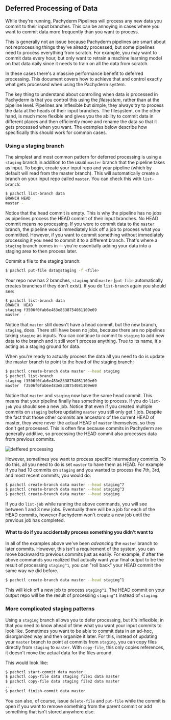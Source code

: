 ## Deferred Processing of Data

While they're running, Pachyderm Pipelines will process any new data you
commit to their input branches. This can be annoying in cases where you
want to commit data more frequently than you want to process.

This is generally not an issue because Pachyderm pipelines are smart about
not reprocessing things they've already processed, but some pipelines need
to process everything from scratch. For example, you may want to commit
data every hour, but only want to retrain a machine learning model on that
data daily since it needs to train on all the data from scratch.

In these cases there's a massive performance benefit to deferred
processing. This document covers how to achieve that and control exactly
what gets processed when using the Pachyderm system.

The key thing to understand about controlling when data is processed in
Pachyderm is that you control this using the _filesystem_, rather than at
the pipeline level. Pipelines are inflexible but simple, they always try
to process the data at the heads of their input branches. The filesystem,
on the other hand, is much more flexible and gives you the ability to
commit data in different places and then efficiently move and rename the
data so that it gets processed when you want. The examples below describe
how specifically this should work for common cases.

### Using a staging branch

The simplest and most common pattern for deferred processing is using
a `staging` branch in addition to the usual `master` branch that the
pipeline takes as input. To begin, create your input repo and your
pipeline (which by default will read from the master branch). This will
automatically create a branch on your input repo called `master`. You can
check this with `list-branch`:

```sh
$ pachctl list-branch data
BRANCH HEAD
master -
```

Notice that the head commit is empty. This is why the pipeline has no jobs
as pipelines process the HEAD commit of their input branches. No HEAD
commit means no processing. If you were to commit data to the `master`
branch, the pipeline would immediately kick off a job to process what you
committed. However, if you want to commit something without immediately
processing it you need to commit it to a different branch. That's where
a `staging` branch comes in -- you're essentially adding your data into
a staging area to then process later.

Commit a file to the staging branch:

```sh
$ pachctl put-file data@staging -f <file>
```

Your repo now has 2 branches, `staging` and `master` (`put-file`
automatically creates branches if they don't exist). If you do
`list-branch` again you should see:

```sh
$ pachctl list-branch data
BRANCH  HEAD
staging f3506f0fab6e483e8338754081109e69
master  -
```

Notice that `master` still doesn't have a head commit, but the new branch,
`staging`, does. There still have been no jobs, because there are no
pipelines taking `staging` as inputs. You can continue to commit to
`staging` to add new data to the branch and it still won't process
anything. True to its name, it's acting as a staging ground for data.

When you're ready to actually process the data all you need to do is
update the master branch to point to the head of the staging branch:

```sh
$ pachctl create-branch data master --head staging
$ pachctl list-branch
staging f3506f0fab6e483e8338754081109e69
master  f3506f0fab6e483e8338754081109e69
```

Notice that `master` and `staging` now have the same head commit. This
means that your pipeline finally has something to process. If you do
`list-job` you should see a new job. Notice that even if you created
multiple commits on `staging` before updating `master` you still only get
1 job. Despite the fact that those other commits are ancestors of the
current HEAD of master, they were never the actual HEAD of `master`
themselves, so they don't get processed. This is often fine because
commits in Pachyderm are generally additive, so processing the HEAD commit
also processes data from previous commits.

![deffered processing](deferred_processing.gif)

However, sometimes you want to
process specific intermediary commits. To do this, all you need to do is
set `master` to have them as HEAD. For example if you had 10 commits on
`staging` and you wanted to process the 7th, 3rd, and most recent
commits, you would do:

```sh
$ pachctl create-branch data master --head staging^7
$ pachctl create-branch data master --head staging^3
$ pachctl create-branch data master --head staging
```

If you do `list-job` while running the above commands, you will see
between 1 and 3 new jobs. Eventually there will be a job for each of the
HEAD commits, however Pachyderm won't create a new job until the previous
job has completed.

#### What to do if you accidentally process something you didn't want to

In all of the examples above we've been *advancing* the `master` branch to
later commits. However, this isn't a requirement of the system, you can
move backward to previous commits just as easily. For example, if after
the above commands you realized that actually want your final output to be
the result of processing `staging^1`, you can "roll back" your HEAD commit
the same way we did before.

```sh
$ pachctl create-branch data master --head staging^1
```

This will kick off a new job to process `staging^1`. The HEAD commit on
your output repo will be the result of processing `staging^1` instead of
`staging`.

### More complicated staging patterns

Using a `staging` branch allows you to defer processing, but it's
inflexible, in that you need to know ahead of time what you want your
input commits to look like. Sometimes you want to be able to commit data
in an ad-hoc, disorganized way and then organize it later. For this,
instead of updating your `master` branch to point at commits from
`staging`, you can copy files directly from `staging` to `master`. With
`copy-file`, this only copies references, it doesn't move the actual data
for the files around.

This would look like:

```sh
$ pachctl start-commit data master
$ pachctl copy-file data staging file1 data master
$ pachctl copy-file data staging file2 data master
...
$ pachctl finish-commit data master
```

You can also, of course, issue `delete-file` and `put-file` while the commit is
open if you want to remove something from the parent commit or add something
that isn't stored anywhere else.
